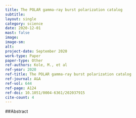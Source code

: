 ```yaml
---
title: The POLAR gamma-ray burst polarization catalog
subtitle:
layout: single
category: science
date: 2020-12-01
mast: false
image: 
image-sm: 
alt: 
project-date: September 2020
work-type: Paper
paper-type: Other
ref-authors: Kole, M., et al
ref-year: 2020
ref-title: The POLAR gamma-ray burst polarization catalog
ref-journal: A&A
ref-vol: 644
ref-page: A124 
ref-doi: 10.1051/0004-6361/202037915
cite-count: 4
---
```



##Abstract
